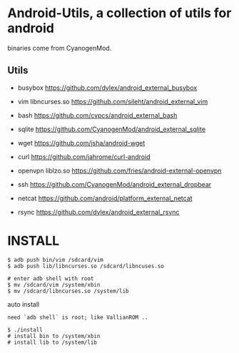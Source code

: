 Android-Utils, a collection of utils for android
================================================

binaries come from CyanogenMod.

Utils
------

* busybox https://github.com/dylex/android_external_busybox

* vim libncurses.so https://github.com/sileht/android_external_vim

* bash https://github.com/cvpcs/android_external_bash

* sqlite https://github.com/CyanogenMod/android_external_sqlite

* wget https://github.com/jsha/android-wget

* curl https://github.com/jahrome/curl-android

* openvpn liblzo.so https://github.com/fries/android-external-openvpn

* ssh https://github.com/CyanogenMod/android_external_dropbear

* netcat https://github.com/android/platform_external_netcat

* rsync https://github.com/dylex/android_external_rsync

# INSTALL

	$ adb push bin/vim /sdcard/vim
	$ adb push lib/libncurses.so /sdcard/libncuses.so

	# enter adb shell with root
	$ mv /sdcard/vim /system/xbin
	$ mv /sdcard/libncurses.so /system/lib

auto install

	need `adb shell` is root; like VallianROM ..

	$ ./install
	# install bin to /system/xbin
	# install lib to /system/lib





